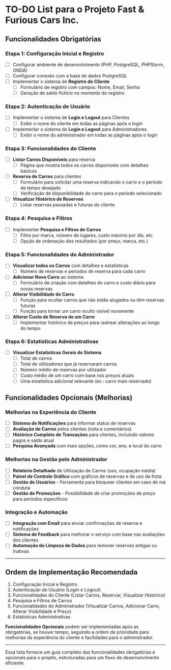 # TO-DO List para o Projeto Fast & Furious Cars Inc.

## Funcionalidades Obrigatórias

### Etapa 1: Configuração Inicial e Registro
- [ ] Configurar ambiente de desenvolvimento (PHP, PostgreSQL, PHPStorm, ONDA)
- [ ] Configurar conexão com a base de dados PostgreSQL
- [ ] Implementar o sistema de **Registro de Cliente**
  - [ ] Formulário de registro com campos: Nome, Email, Senha
  - [ ] Geração de saldo fictício no momento do registro

### Etapa 2: Autenticação de Usuário
- [ ] Implementar o sistema de **Login e Logout** para Clientes
  - [ ] Exibir o nome do cliente em todas as páginas após o login
- [ ] Implementar o sistema de **Login e Logout** para Administradores
  - [ ] Exibir o nome do administrador em todas as páginas após o login

### Etapa 3: Funcionalidades do Cliente
- [ ] **Listar Carros Disponíveis** para reserva
  - [ ] Página que mostra todos os carros disponíveis com detalhes básicos
- [ ] **Reserva de Carros** para clientes
  - [ ] Formulário para solicitar uma reserva indicando o carro e o período de tempo desejado
  - [ ] Verificação de disponibilidade do carro para o período selecionado
- [ ] **Visualizar Histórico de Reservas**
  - [ ] Listar reservas passadas e futuras do cliente

### Etapa 4: Pesquisa e Filtros
- [ ] Implementar **Pesquisa e Filtros de Carros**
  - [ ] Filtro por marca, número de lugares, custo máximo por dia, etc.
  - [ ] Opção de ordenação dos resultados (por preço, marca, etc.)

### Etapa 5: Funcionalidades do Administrador
- [ ] **Visualizar todos os Carros** com detalhes e estatísticas
  - [ ] Número de reservas e períodos de reserva para cada carro
- [ ] **Adicionar Novo Carro** ao sistema
  - [ ] Formulário de criação com detalhes do carro e custo diário para novas reservas
- [ ] **Alterar Visibilidade do Carro**
  - [ ] Função para ocultar carros que não estão alugados ou têm reservas futuras
  - [ ] Função para tornar um carro oculto visível novamente
- [ ] **Alterar Custo de Reserva de um Carro**
  - [ ] Implementar histórico de preços para rastrear alterações ao longo do tempo

### Etapa 6: Estatísticas Administrativas
- [ ] **Visualizar Estatísticas Gerais do Sistema**
  - [ ] Total de carros
  - [ ] Total de utilizadores que já reservaram carros
  - [ ] Número médio de reservas por utilizador
  - [ ] Custo médio de um carro com base nos preços atuais
  - [ ] Uma estatística adicional relevante (ex.: carro mais reservado)

## Funcionalidades Opcionais (Melhorias)

### Melhorias na Experiência do Cliente
- [ ] **Sistema de Notificações** para informar status de reservas
- [ ] **Avaliação de Carros** pelos clientes (nota e comentários)
- [ ] **Histórico Completo de Transações** para clientes, incluindo valores pagos e saldo atual
- [ ] **Pesquisa Avançada** com mais opções, como cor, ano, e local do carro

### Melhorias na Gestão pelo Administrador
- [ ] **Relatório Detalhado** de Utilização de Carros (uso, ocupação média)
- [ ] **Painel de Controle Gráfico** com gráficos de reservas e de uso da frota
- [ ] **Gestão de Usuários** - Ferramenta para bloquear clientes em caso de má conduta
- [ ] **Gestão de Promoções** - Possibilidade de criar promoções de preço para períodos específicos

### Integração e Automação
- [ ] **Integração com Email** para enviar confirmações de reserva e notificações
- [ ] **Sistema de Feedback** para melhorar o serviço com base nas avaliações dos clientes
- [ ] **Automação de Limpeza de Dados** para remover reservas antigas ou inativas

---

## Ordem de Implementação Recomendada

1. Configuração Inicial e Registro
2. Autenticação de Usuário (Login e Logout)
3. Funcionalidades do Cliente (Listar Carros, Reservar, Visualizar Histórico)
4. Pesquisa e Filtros de Carros
5. Funcionalidades do Administrador (Visualizar Carros, Adicionar Carro, Alterar Visibilidade e Preço)
6. Estatísticas Administrativas

**Funcionalidades Opcionais** podem ser implementadas após as obrigatórias, se houver tempo, seguindo a ordem de prioridade para melhorias da experiência do cliente e facilidades para o administrador.

---

Essa lista fornece um guia completo das funcionalidades obrigatórias e opcionais para o projeto, estruturadas para um fluxo de desenvolvimento eficiente. 
